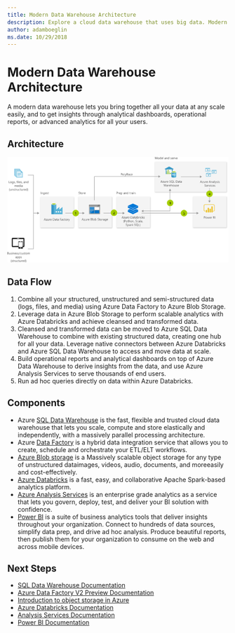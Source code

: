 ```yaml
---
title: Modern Data Warehouse Architecture 
description: Explore a cloud data warehouse that uses big data. Modern data warehouse brings together all your data and scales easily as your data grows.
author: adamboeglin
ms.date: 10/29/2018
---
```

# Modern Data Warehouse Architecture 
A modern data warehouse lets you bring together all your data at any scale easily, and to get insights through analytical dashboards, operational reports, or advanced analytics for all your users.

## Architecture
<img src="media/modern-data-warehouse.svg" alt='architecture diagram' />

## Data Flow
1. Combine all your structured, unstructured and semi-structured data (logs, files, and media) using Azure Data Factory to Azure Blob Storage.
1. Leverage data in Azure Blob Storage to perform scalable analytics with Azure Databricks and achieve cleansed and transformed data.
1. Cleansed and transformed data can be moved to Azure SQL Data Warehouse to combine with existing structured data, creating one hub for all your data. Leverage native connectors between Azure Databricks and Azure SQL Data Warehouse to access and move data at scale.
1. Build operational reports and analytical dashboards on top of Azure Data Warehouse to derive insights from the data, and use Azure Analysis Services to serve thousands of end users.
1. Run ad hoc queries directly on data within Azure Databricks.

## Components
* Azure [SQL Data Warehouse](http://azure.microsoft.com/services/sql-data-warehouse/) is the fast, flexible and trusted cloud data warehouse that lets you scale, compute and store elastically and independently, with a massively parallel processing architecture.
* Azure [Data Factory](http://azure.microsoft.com/services/data-factory/) is a hybrid data integration service that allows you to create, schedule and orchestrate your ETL/ELT workflows.
* [Azure Blob storage](http://azure.microsoft.com/services/storage/blobs/) is a Massively scalable object storage for any type of unstructured dataimages, videos, audio, documents, and moreeasily and cost-effectively.
* [Azure Databricks](http://azure.microsoft.com/services/databricks/) is a fast, easy, and collaborative Apache Spark-based analytics platform.
* [Azure Analysis Services](http://azure.microsoft.com/services/analysis-services/) is an enterprise grade analytics as a service that lets you govern, deploy, test, and deliver your BI solution with confidence.
* [Power BI](https://powerbi.microsoft.com) is a suite of business analytics tools that deliver insights throughout your organization. Connect to hundreds of data sources, simplify data prep, and drive ad hoc analysis. Produce beautiful reports, then publish them for your organization to consume on the web and across mobile devices.

## Next Steps
* [SQL Data Warehouse Documentation](https://docs.microsoft.com/azure/sql-data-warehouse/)
* [Azure Data Factory V2 Preview Documentation](https://docs.microsoft.com/azure/data-factory/)
* [Introduction to object storage in Azure](https://docs.microsoft.com/azure/storage/blobs/storage-blobs-introduction/)
* [Azure Databricks Documentation](https://docs.microsoft.com/azure/azure-databricks/)
* [Analysis Services Documentation](https://docs.microsoft.com/azure/analysis-services/)
* [Power BI Documentation](https://docs.microsoft.com/power-bi/)